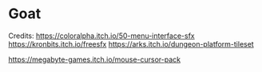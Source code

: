 # Goat
 
Credits:
https://coloralpha.itch.io/50-menu-interface-sfx
https://kronbits.itch.io/freesfx
https://arks.itch.io/dungeon-platform-tileset

https://megabyte-games.itch.io/mouse-cursor-pack